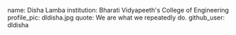 name: Disha Lamba
institution: Bharati Vidyapeeth's College of Engineering
profile_pic: dldisha.jpg 
quote: We are what we repeatedly do.
github_user: dldisha